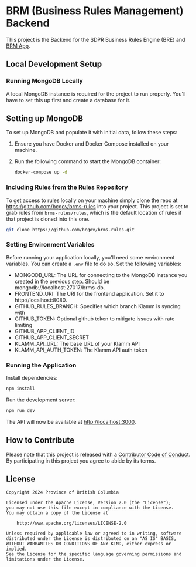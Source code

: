 # BRM (Business Rules Management) Backend

This project is the Backend for the SDPR Business Rules Engine (BRE) and [BRM App](https://github.com/bcgov/brm-app).

## Local Development Setup

### Running MongoDB Locally

A local MongoDB instance is required for the project to run properly. You'll have to set this up first and create a database for it.

## Setting up MongoDB

To set up MongoDB and populate it with initial data, follow these steps:

1. Ensure you have Docker and Docker Compose installed on your machine.
2. Run the following command to start the MongoDB container:

   ```sh
   docker-compose up -d
   ```

### Including Rules from the Rules Repository

To get access to rules locally on your machine simply clone the repo at https://github.com/bcgov/brms-rules into your project. This project is set to grab rules from `brms-rules/rules`, which is the default location of rules if that project is cloned into this one.

```bash
git clone https://github.com/bcgov/brms-rules.git
```

### Setting Environment Variables

Before running your application locally, you'll need some environment variables. You can create a `.env` file to do so. Set the following variables:

- MONGODB_URL: The URL for connecting to the MongoDB instance you created in the previous step. Should be mongodb://localhost:27017/brms-db.
- FRONTEND_URI: The URI for the frontend application. Set it to http://localhost:8080.
- GITHUB_RULES_BRANCH: Specifies which branch Klamm is syncing with
- GITHUB_TOKEN: Optional github token to mitigate issues with rate limiting
- GITHUB_APP_CLIENT_ID
- GITHUB_APP_CLIENT_SECRET
- KLAMM_API_URL: The base URL of your Klamm API
- KLAMM_API_AUTH_TOKEN: The Klamm API auth token

### Running the Application

Install dependencies:

```bash
npm install
```

Run the development server:

```bash
npm run dev
```

The API will now be available at [http://localhost:3000](http://localhost:3000).

## How to Contribute

Please note that this project is released with a [Contributor Code of Conduct](CODE_OF_CONDUCT.md). By participating in this project you agree to abide by its terms.

## License

```
Copyright 2024 Province of British Columbia

Licensed under the Apache License, Version 2.0 (the "License");
you may not use this file except in compliance with the License.
You may obtain a copy of the License at

    http://www.apache.org/licenses/LICENSE-2.0

Unless required by applicable law or agreed to in writing, software
distributed under the License is distributed on an "AS IS" BASIS,
WITHOUT WARRANTIES OR CONDITIONS OF ANY KIND, either express or implied.
See the License for the specific language governing permissions and
limitations under the License.
```
